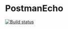 # PostmanEcho
[![Build status](https://ci.appveyor.com/api/projects/status/8n0aqbxhp8q88w71?svg=true)](https://ci.appveyor.com/project/StasyCho/postmanecho)
